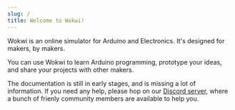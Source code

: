 ```yaml
---
slug: /
title: Welcome to Wokwi!
---
```


Wokwi is an online simulator for Arduino and Electronics. It's designed for makers, by makers.

You can use Wokwi to learn Arduino programming, prototype your ideas, and share your projects with other makers.

The documentation is still in early stages, and is missing a lot of information. If you need any help, please
hop on our [Discord server](https://wokwi.com/discord), where a bunch of frienly community members are available
to help you.
